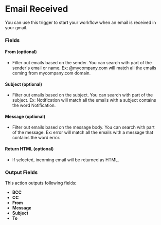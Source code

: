 ﻿# Email Received

You can use this trigger to start your workflow when an email is received in your gmail.

### Fields

#### From (optional)

- Filter out emails based on the sender. You can search with part of the sender's email or name. Ex: @mycompany.com will match all the emails coming from mycompany.com domain.

#### Subject (optional)

- Filter out emails based on the subject. You can search with part of the subject. Ex: Notification will match all the emails with a subject contains the word Notification.

#### Message (optional)

- Filter out emails based on the message body. You can search with part of the message. Ex: error will match all the emails with a message that contains the word error.

#### Return HTML (optional)

- If selected, incoming email will be returned as HTML.

### Output Fields

This action outputs following fields:

- **BCC**
- **CC**
- **From**
- **Message**
- **Subject**
- **To**
